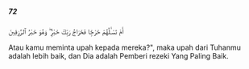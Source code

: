 ##### 72

<span class="ayah">أَمْ تَسْـَٔلُهُمْ خَرْجًۭا فَخَرَاجُ رَبِّكَ خَيْرٌۭ ۖ وَهُوَ خَيْرُ ٱلرَّٰزِقِينَ</span>

<span class="ayah_translation">Atau kamu meminta upah kepada mereka?", maka upah dari Tuhanmu adalah lebih baik, dan Dia adalah Pemberi rezeki Yang Paling Baik.</span>
